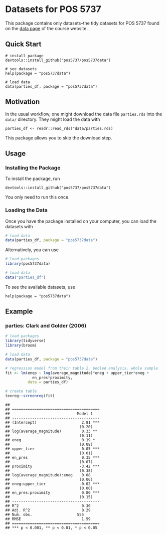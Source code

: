 Datasets for POS 5737
================

This package contains only datasets–the tidy datasets for POS 5737 found
on the [data page](https://pos5737.github.io/data.html) of the course
website.

## Quick Start

    # install package
    devtools::install_github("pos5737/pos5737data")
    
    # see datasets
    help(package = "pos5737data")
    
    # load data
    data(parties_df, package = "pos5737data")

## Motivation

In the usual workflow, one might download the data file `parties.rds`
into the `data/` directory. They might load the data with

    parties_df <- readr::read_rds("data/parties.rds)

This package allows you to skip the download step.

## Usage

### Installing the Package

To install the package, run

    devtools::install_github("pos5737/pos5737data")

You only need to run this once.

### Loading the Data

Once you have the package installed on your computer, you can load the
datasets with

``` r
# load data
data(parties_df, package = "pos5737data")
```

Alternatively, you can use

``` r
# load packages
library(pos5737data)

# load data
data("parties_df")
```

To see the available datasets, use

    help(package = "pos5737data")

## Example

### parties: Clark and Golder (2006)

``` r
# load packages
library(tidyverse)
library(broom)

# load data
data(parties_df, package = "pos5737data")

# regression model from their table 2, pooled analysis, whole sample
fit <- lm(enep ~ log(average_magnitude)*eneg + upper_tier*eneg + 
            en_pres*proximity, 
          data = parties_df)

# create table
texreg::screenreg(fit)
```

    ## 
    ## =======================================
    ##                              Model 1   
    ## ---------------------------------------
    ## (Intercept)                    2.81 ***
    ##                               (0.20)   
    ## log(average_magnitude)         0.33 ** 
    ##                               (0.11)   
    ## eneg                           0.19 *  
    ##                               (0.08)   
    ## upper_tier                     0.05 ***
    ##                               (0.01)   
    ## en_pres                        0.35 ***
    ##                               (0.07)   
    ## proximity                     -3.42 ***
    ##                               (0.38)   
    ## log(average_magnitude):eneg    0.08    
    ##                               (0.06)   
    ## eneg:upper_tier               -0.02 ***
    ##                               (0.00)   
    ## en_pres:proximity              0.80 ***
    ##                               (0.15)   
    ## ---------------------------------------
    ## R^2                            0.30    
    ## Adj. R^2                       0.29    
    ## Num. obs.                    555       
    ## RMSE                           1.59    
    ## =======================================
    ## *** p < 0.001, ** p < 0.01, * p < 0.05

